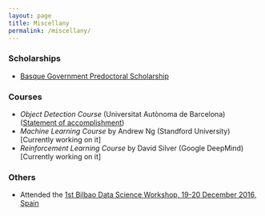 ```yaml
---
layout: page
title: Miscellany
permalink: /miscellany/
---
```


### Scholarships

* [Basque Government Predoctoral Scholarship](https://morelab.deusto.es/news/view/new-predoctoral-grants-for-morelab-members/)

### Courses

* *Object Detection Course* (Universitat Autònoma de Barcelona) ([Statement of accomplishment](https://www.coursera.org/account/accomplishments/certificate/4V84PU57G494))
* *Machine Learning Course* by Andrew Ng (Standford University) [Currently working on it]
* *Reinforcement Learning Course* by David Silver (Google DeepMind) [Currently working on it]

### Others

* Attended the [1st Bilbao Data Science Workshop, 19-20 December 2016, Spain](http://www.bcamath.org/es/workshops/bidas2016/general)

